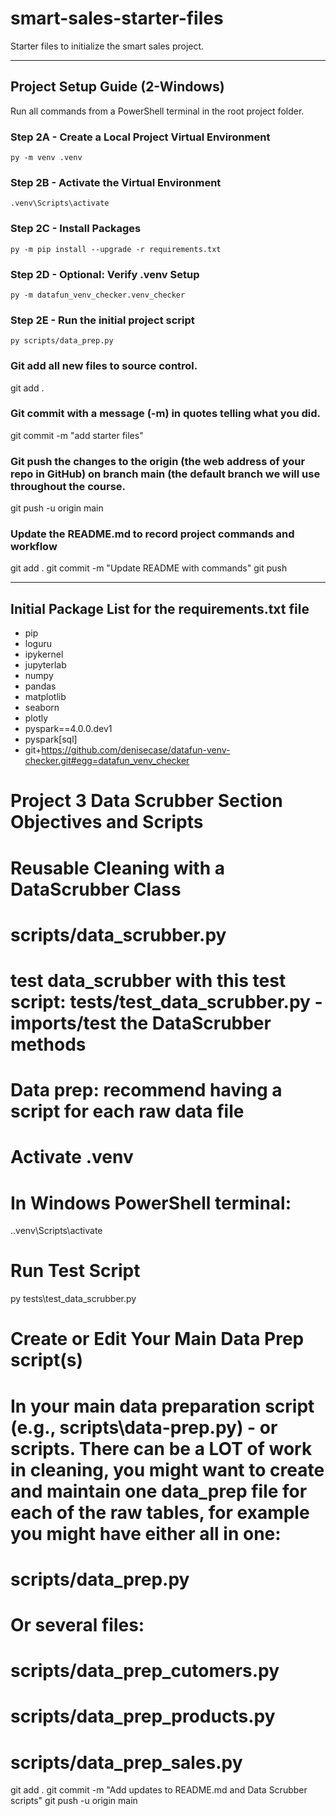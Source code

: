 # smart-sales-starter-files

Starter files to initialize the smart sales project.

-----

## Project Setup Guide (2-Windows)

Run all commands from a PowerShell terminal in the root project folder.

### Step 2A - Create a Local Project Virtual Environment

```shell
py -m venv .venv
```

### Step 2B - Activate the Virtual Environment

```shell
.venv\Scripts\activate
```

### Step 2C - Install Packages

```shell
py -m pip install --upgrade -r requirements.txt
```

### Step 2D - Optional: Verify .venv Setup

```shell
py -m datafun_venv_checker.venv_checker
```

### Step 2E - Run the initial project script

```shell
py scripts/data_prep.py
```

### Git add all new files to source control.
git add .

### Git commit with a message (-m) in quotes telling what you did. 
git commit -m "add starter files"

### Git push the changes to the origin (the web address of your repo in GitHub) on branch main (the default branch we will use throughout the course.
git push -u origin main

### Update the README.md to record project commands and workflow
git add .
git commit -m "Update README with commands"
git push

-----

## Initial Package List for the requirements.txt file

- pip
- loguru
- ipykernel
- jupyterlab
- numpy
- pandas
- matplotlib
- seaborn
- plotly
- pyspark==4.0.0.dev1
- pyspark[sql]
- git+https://github.com/denisecase/datafun-venv-checker.git#egg=datafun_venv_checker

# Project 3 Data Scrubber Section Objectives and Scripts
# Reusable Cleaning with a DataScrubber Class
# scripts/data_scrubber.py
# test data_scrubber with this test script: tests/test_data_scrubber.py - imports/test the DataScrubber methods
# Data prep:  recommend having a script for each raw data file

# Activate .venv
# In Windows PowerShell terminal: 
.\.venv\Scripts\activate
# Run Test Script
py tests\test_data_scrubber.py

# Create or Edit Your Main Data Prep script(s)
# In your main data preparation script (e.g., scripts\data-prep.py) - or scripts. There can be a LOT of work in cleaning, you might want to create and maintain one data_prep file for each of the raw tables, for example you might have either all in one:
# scripts/data_prep.py 
# Or several files:
# scripts/data_prep_cutomers.py
# scripts/data_prep_products.py
# scripts/data_prep_sales.py

git add .
git commit -m "Add updates to README.md and Data Scrubber scripts"
git push -u origin main
